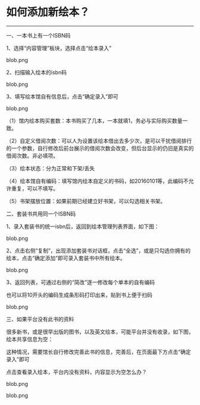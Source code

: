 # 如何添加新绘本？
-----
一、一本书上有一个ISBN码

1、选择“内容管理”板块，选择点击“绘本录入”

blob.png

2、扫描输入绘本的isbn码

blob.png

3、填写绘本馆自有信息后，点击“确定录入”即可

blob.png

（1）馆内绘本购买套数：本书购买了几本，一本就填1，务必与实际购买数量一致。

（2）自定义借阅次数：可以人为设置该绘本借出去多少次，是可以干扰借阅排行的一个参数，自行修改后前台展示的借阅次数会改变，但后台显示的仍旧是真实的借阅次数。非必填项。

（3）绘本状态：分为正常和下架/丢失

（4）绘本馆自有编码：填写馆内绘本自定义的书码，如20160101等，此编码不允许重复，可以不填写。

（5）书架摆放位置：如果前期已经建立好书架，可以勾选相关书架。



二、套装书共用同一个ISBN码

1、录入套装书的统一isbn后，返回到绘本管理列表界面，如下图：

blob.png

2、点击右侧“复制”，出现添加套装书对话框，点击“全选”，或是只勾选你拥有的绘本，点击“确定添加”即可录入套装书中所有绘本。

blob.png

3、返回列表，可通过右侧的“简改”逐一修改每个单本的自有编码

也可以将10开头的编码生成条形码打印出来，贴到书上便于扫码

blob.png



三、如果平台没有此书的资料

很多新书，或是很早出版的图书，以及英文绘本，可能平台并没有收录，如下图，绘本共享信息为空：

这种情况，需要馆长自行修改完善此书的信息，完善后，在页面最下方点击“确定录入”即可

点击查看录入绘本，平台内没有资料，内容显示为空怎么办？

blob.png

blob.png